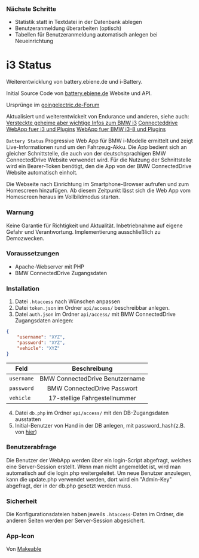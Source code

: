 ### Nächste Schritte
- Statistik statt in Textdatei in der Datenbank ablegen
- Benutzeranmeldung überarbeiten (optisch)
- Tabellen für Benutzeranmeldung automatisch anlegen bei Neueinrichtung

# i3 Status
Weiterentwicklung von battery.ebiene.de und i-Battery.

Initial Source Code von [battery.ebiene.de](https://battery.ebiene.de) Website und API.

Ursprünge im [goingelectric.de-Forum](https://www.goingelectric.de/forum/bmw-i3-laden/habe-mir-eine-webapp-fuer-den-batterie-status-gebaut-t21224-210.html)

Aktualisiert und weiterentwickelt von Endurance und anderen, siehe auch:
[Versteckte geheime aber wichtige Infos zum BMW i3](https://okedv.dyndns.org/wbb/blog/index.php?entry/46-versteckte-geheime-aber-wichtige-infos-zum-bmw-i3/)
[Connecteddrive WebApp fuer i3 und Plugins](https://okedv.dyndns.org/wbb/blog/index.php?entry/51-connecteddrive-webapp-fuer-i3-und-plugins/)
[WebApp fuer BMW i3-8 und Plugins](https://okedv.dyndns.org/wbb/blog/index.php?entry/56-webapp-fuer-bmw-i3-8-und-plugins/)


`Battery Status` Progressive Web App für BMW i-Modelle ermittelt und zeigt Live-Informationen rund um den Fahrzeug-Akku. Die App bedient sich an gleicher Schnittstelle, die auch von der deutschsprachigen BMW ConnectedDrive Website verwendet wird. Für die Nutzung der Schnittstelle wird ein Bearer-Token benötigt, den die App von der BMW ConnectedDrive Website automatisch einholt.

Die Webseite nach Einrichtung im Smartphone-Browser aufrufen und zum Homescreen hinzufügen. Ab diesem Zeitpunkt lässt sich die Web App vom Homescreen heraus im Vollbildmodus starten.

### Warnung

Keine Garantie für Richtigkeit und Aktualität. Inbetriebnahme auf eigene Gefahr und Verantwortung. Implementierung ausschließlich zu Demozwecken.

### Voraussetzungen

* Apache-Webserver mit PHP
* BMW ConnectedDrive Zugangsdaten

### Installation

1. Datei `.htaccess` nach Wünschen anpassen
2. Datei `token.json` im Ordner `api/access/` beschreibbar anlegen.
3. Datei `auth.json` im Ordner `api/access/` mit BMW ConnectedDrive Zugangsdaten anlegen:

```json
{
    "username": "XYZ",
    "password": "XYZ",
    "vehicle": "XYZ"
}
```

| Feld       | Beschreibung                    |
| ---------- |:-------------------------------:|
| `username` | BMW ConnectedDrive Benutzername |
| `password` | BMW ConnectedDrive Passwort     |
| `vehicle`  | 17-stellige Fahrgestellnummer   |
4. Datei `db.php` im Ordner `api/access/` mit den DB-Zugangsdaten ausstatten
5. Initial-Benutzer von Hand in der DB anlegen, mit password_hash(z.B. von [hier](http://www.passwordtool.hu/php5-password-hash-generator))

### Benutzerabfrage
Die Benutzer der WebApp werden über ein login-Script abgefragt, welches eine Server-Session erstellt.
Wenn man nicht angemeldet ist, wird man automatisch auf die login.php weitergeleitet.
Um neue Benutzer anzulegen, kann die update.php verwendet werden, dort wird ein "Admin-Key" abgefragt, der in der db.php gesetzt werden muss.



### Sicherheit
Die Konfigurationsdateien haben jeweils `.htaccess`-Daten im Ordner, die anderen Seiten werden per Server-Session abgesichert.


### App-Icon

Von [Makeable](https://www.iconfinder.com/makea)
